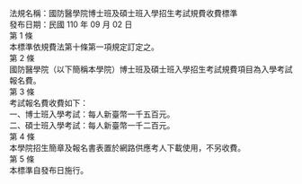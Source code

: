 法規名稱：國防醫學院博士班及碩士班入學招生考試規費收費標準  
發布日期：民國 110 年 09 月 02 日  
第 1 條  
本標準依規費法第十條第一項規定訂定之。  
第 2 條  
國防醫學院（以下簡稱本學院）博士班及碩士班入學招生考試規費項目為入學考試報名費。  
第 3 條  
考試報名費收費如下：  
一、博士班入學考試：每人新臺幣一千五百元。  
二、碩士班入學考試：每人新臺幣一千二百元。  
第 4 條  
本學院招生簡章及報名書表置於網路供應考人下載使用，不另收費。  
第 5 條  
本標準自發布日施行。  


